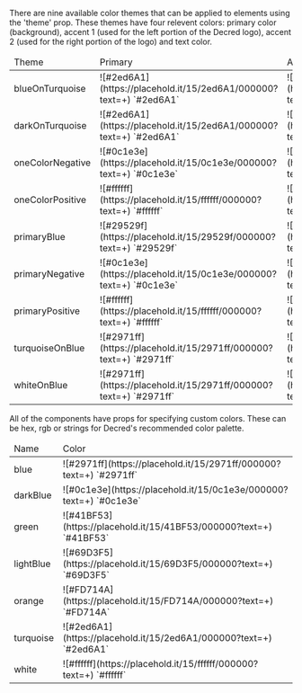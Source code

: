 There are nine available color themes that can be applied to elements using
the 'theme' prop. These themes have four relevent colors: primary color (background),
accent 1 (used for the left portion of the Decred logo), accent 2 (used for the right
portion of the logo) and text color.

<table>
  <thead>
    <tr>
      <td>Theme</td>
      <td>Primary</td>
      <td>Accent 1</td>
      <td>Accent 2</td>
      <td>Text color</td>
    </tr>
  </thead>
  <tbody>
    <tr>
      <td>blueOnTurquoise</td>
      <td>![#2ed6A1](https://placehold.it/15/2ed6A1/000000?text=+) `#2ed6A1`</td>
      <td>![#2971ff](https://placehold.it/15/2971ff/000000?text=+) `#2971ff`</td>
      <td>![#2971ff](https://placehold.it/15/2971ff/000000?text=+) `#2971ff`</td>
      <td>![#2971ff](https://placehold.it/15/2971ff/000000?text=+) `#2971ff`</td>
    </tr>
    <tr>
      <td>darkOnTurquoise</td>
      <td>![#2ed6A1](https://placehold.it/15/2ed6A1/000000?text=+) `#2ed6A1`</td>
      <td>![#0c1e3e](https://placehold.it/15/0c1e3e/000000?text=+) `#0c1e3e`</td>
      <td>![#0c1e3e](https://placehold.it/15/0c1e3e/000000?text=+) `#0c1e3e`</td>
      <td>![#0c1e3e](https://placehold.it/15/0c1e3e/000000?text=+) `#0c1e3e`</td>
    </tr>
    <tr>
      <td>oneColorNegative</td>
      <td>![#0c1e3e](https://placehold.it/15/0c1e3e/000000?text=+) `#0c1e3e`</td>
      <td>![#ffffff](https://placehold.it/15/ffffff/000000?text=+) `#ffffff`</td>
      <td>![#ffffff](https://placehold.it/15/ffffff/000000?text=+) `#ffffff`</td>
      <td>![#ffffff](https://placehold.it/15/ffffff/000000?text=+) `#ffffff`</td>
    </tr>
    <tr>
      <td>oneColorPositive</td>
      <td>![#ffffff](https://placehold.it/15/ffffff/000000?text=+) `#ffffff`</td>
      <td>![#0c1e3e](https://placehold.it/15/0c1e3e/000000?text=+) `#0c1e3e`</td>
      <td>![#0c1e3e](https://placehold.it/15/0c1e3e/000000?text=+) `#0c1e3e`</td>
      <td>![#0c1e3e](https://placehold.it/15/0c1e3e/000000?text=+) `#0c1e3e`</td>
    </tr>
    <tr>
      <td>primaryBlue</td>
      <td>![#29529f](https://placehold.it/15/29529f/000000?text=+) `#29529f`</td>
      <td>![#2971ff](https://placehold.it/15/2971ff/000000?text=+) `#2971ff`</td>
      <td>![#2ed6A1](https://placehold.it/15/2ed6A1/000000?text=+) `#2ed6A1`</td>
      <td>![#ffffff](https://placehold.it/15/0c1e3e/000000?text=+) `#ffffff`</td>
    </tr>
    <tr>
      <td>primaryNegative</td>
      <td>![#0c1e3e](https://placehold.it/15/0c1e3e/000000?text=+) `#0c1e3e`</td>
      <td>![#2971ff](https://placehold.it/15/2971ff/000000?text=+) `#2971ff`</td>
      <td>![#2ed6A1](https://placehold.it/15/2ed6A1/000000?text=+) `#2ed6A1`</td>
      <td>![#ffffff](https://placehold.it/15/ffffff/000000?text=+) `#ffffff`</td>
    </tr>
    <tr>
      <td>primaryPositive</td>
      <td>![#ffffff](https://placehold.it/15/ffffff/000000?text=+) `#ffffff`</td>
      <td>![#2971ff](https://placehold.it/15/2971ff/000000?text=+) `#2971ff`</td>
      <td>![#2ed6A1](https://placehold.it/15/2ed6A1/000000?text=+) `#2ed6A1`</td>
      <td>![#0c1e3e](https://placehold.it/15/0c1e3e/000000?text=+) `#0c1e3e`</td>
    </tr>
    <tr>
      <td>turquoiseOnBlue</td>
      <td>![#2971ff](https://placehold.it/15/2971ff/000000?text=+) `#2971ff`</td>
      <td>![#2ed6A1](https://placehold.it/15/2ed6A1/000000?text=+) `#2ed6A1`</td>
      <td>![#2ed6A1](https://placehold.it/15/2ed6A1/000000?text=+) `#2ed6A1`</td>
      <td>![#2ed6A1](https://placehold.it/15/2ed6A1/000000?text=+) `#2ed6A1`</td>
    </tr>
    <tr>
      <td>whiteOnBlue</td>
      <td>![#2971ff](https://placehold.it/15/2971ff/000000?text=+) `#2971ff`</td>
      <td>![#ffffff](https://placehold.it/15/ffffff/000000?text=+) `#ffffff`</td>
      <td>![#ffffff](https://placehold.it/15/ffffff/000000?text=+) `#ffffff`</td>
      <td>![#ffffff](https://placehold.it/15/ffffff/000000?text=+) `#ffffff`</td>
    </tr>
  </tbody>
</table>

All of the components have props for specifying custom colors. These can be hex, rgb
or strings for  Decred's recommended color palette.

<table>
  <thead>
    <tr>
      <td>Name</td>
      <td>Color</td>
    </tr>
  </thead>
  <tbody>
    <tr>
      <td>blue</td>
      <td>![#2971ff](https://placehold.it/15/2971ff/000000?text=+) `#2971ff`</td>
    </tr>
    <tr>
      <td>darkBlue</td>
      <td>![#0c1e3e](https://placehold.it/15/0c1e3e/000000?text=+) `#0c1e3e`</td>
    </tr>
    <tr>
      <td>green</td>
      <td>![#41BF53](https://placehold.it/15/41BF53/000000?text=+) `#41BF53`</td>
    </tr>
    <tr>
      <td>lightBlue</td>
      <td>![#69D3F5](https://placehold.it/15/69D3F5/000000?text=+) `#69D3F5`</td>
    </tr>
    <tr>
      <td>orange</td>
      <td>![#FD714A](https://placehold.it/15/FD714A/000000?text=+) `#FD714A`</td>
    </tr>
    <tr>
      <td>turquoise</td>
      <td>![#2ed6A1](https://placehold.it/15/2ed6A1/000000?text=+) `#2ed6A1`</td>
    </tr>
    <tr>
      <td>white</td>
      <td>![#ffffff](https://placehold.it/15/ffffff/000000?text=+) `#ffffff`</td>
    </tr>
  </tbody>
</table>
